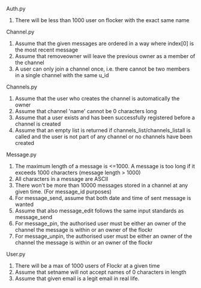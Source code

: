 Auth.py

1. There will be less than 1000 user on flocker with the exact same name

Channel.py
1. Assume that the given messages are ordered in a way where index[0] is the most recent message
2. Assume that removeowner will leave the previous owner as a member of the channel
3. A user can only join a channel once, i.e. there cannot be two members in a single channel with the same u_id 


Channels.py
1. Assume that the user who creates the channel is automatically the owner
2. Assume that channel  'name' cannot be 0 characters long
3. Assume that a user exists and has been successfully registered before a channel is created
4. Assume that an empty list is returned if channels_list/channels_listall is called and the user is not part of any channel or no channels have been created


Message.py
1. The maximum length of a message is <=1000. A message is too long if it exceeds 1000 characters (message length > 1000)
3. All characters in a message are ASCII
2. There won't be more than 10000 messages stored in a channel at any given time. (For message_id purposes)
3. For message_send, assume that both date and time of sent message is wanted
4. Assume that also message_edit follows the same input standards as message_send
5. For message_pin, the authorised user must be either an owner of the channel the message is within or an owner of the flockr
6. For message_unpin, the authorised user must be either an owner of the channel the message is within or an owner of the flockr


User.py
1. There will be a max of 1000 users of Flockr at a given time
2. Assume that setname will not accept names of 0 characters in length
3. Assume that given email is a legit email in real life.


